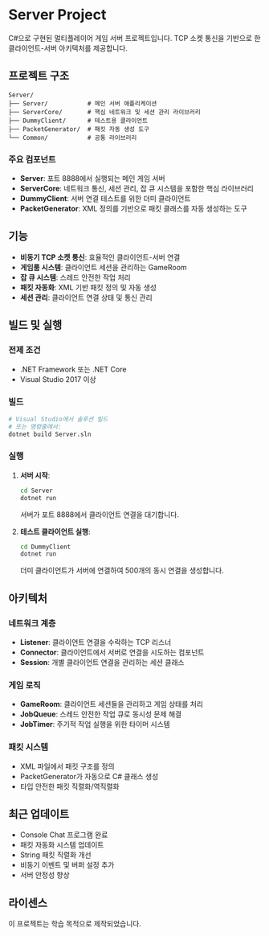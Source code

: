 # Server Project

C#으로 구현된 멀티플레이어 게임 서버 프로젝트입니다. TCP 소켓 통신을 기반으로 한 클라이언트-서버 아키텍처를 제공합니다.

## 프로젝트 구조

```
Server/
├── Server/           # 메인 서버 애플리케이션
├── ServerCore/       # 핵심 네트워크 및 세션 관리 라이브러리
├── DummyClient/      # 테스트용 클라이언트
├── PacketGenerator/  # 패킷 자동 생성 도구
└── Common/           # 공통 라이브러리
```

### 주요 컴포넌트

- **Server**: 포트 8888에서 실행되는 메인 게임 서버
- **ServerCore**: 네트워크 통신, 세션 관리, 잡 큐 시스템을 포함한 핵심 라이브러리
- **DummyClient**: 서버 연결 테스트를 위한 더미 클라이언트
- **PacketGenerator**: XML 정의를 기반으로 패킷 클래스를 자동 생성하는 도구

## 기능

- **비동기 TCP 소켓 통신**: 효율적인 클라이언트-서버 연결
- **게임룸 시스템**: 클라이언트 세션을 관리하는 GameRoom
- **잡 큐 시스템**: 스레드 안전한 작업 처리
- **패킷 자동화**: XML 기반 패킷 정의 및 자동 생성
- **세션 관리**: 클라이언트 연결 상태 및 통신 관리

## 빌드 및 실행

### 전제 조건
- .NET Framework 또는 .NET Core
- Visual Studio 2017 이상

### 빌드
```bash
# Visual Studio에서 솔루션 빌드
# 또는 명령줄에서:
dotnet build Server.sln
```

### 실행

1. **서버 시작**:
   ```bash
   cd Server
   dotnet run
   ```
   서버가 포트 8888에서 클라이언트 연결을 대기합니다.

2. **테스트 클라이언트 실행**:
   ```bash
   cd DummyClient
   dotnet run
   ```
   더미 클라이언트가 서버에 연결하여 500개의 동시 연결을 생성합니다.

## 아키텍처

### 네트워크 계층
- **Listener**: 클라이언트 연결을 수락하는 TCP 리스너
- **Connector**: 클라이언트에서 서버로 연결을 시도하는 컴포넌트
- **Session**: 개별 클라이언트 연결을 관리하는 세션 클래스

### 게임 로직
- **GameRoom**: 클라이언트 세션들을 관리하고 게임 상태를 처리
- **JobQueue**: 스레드 안전한 작업 큐로 동시성 문제 해결
- **JobTimer**: 주기적 작업 실행을 위한 타이머 시스템

### 패킷 시스템
- XML 파일에서 패킷 구조를 정의
- PacketGenerator가 자동으로 C# 클래스 생성
- 타입 안전한 패킷 직렬화/역직렬화

## 최근 업데이트

- Console Chat 프로그램 완료
- 패킷 자동화 시스템 업데이트
- String 패킷 직렬화 개선
- 비동기 이벤트 및 버퍼 설정 추가
- 서버 안정성 향상

## 라이센스

이 프로젝트는 학습 목적으로 제작되었습니다.